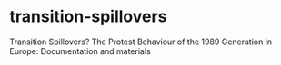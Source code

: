 # transition-spillovers
Transition Spillovers? The Protest Behaviour of the 1989 Generation in Europe: Documentation and materials
